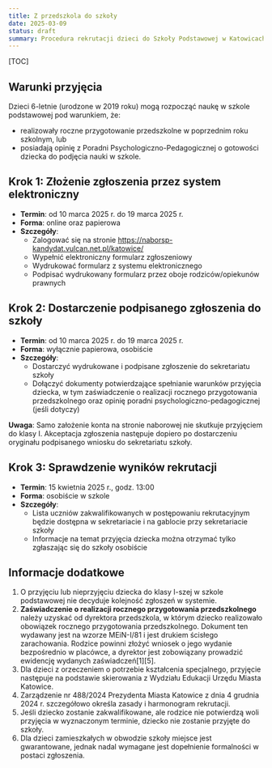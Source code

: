 ```yaml
---
title: Z przedszkola do szkoły
date: 2025-03-09
status: draft
summary: Procedura rekrutacji dzieci do Szkoły Podstawowej w Katowicach na rok szkolny 2025/2026
---
```


[TOC]

## Warunki przyjęcia

Dzieci 6-letnie (urodzone w 2019 roku) mogą rozpocząć naukę w szkole podstawowej pod warunkiem, że:

- realizowały roczne przygotowanie przedszkolne w poprzednim roku szkolnym, lub
- posiadają opinię z Poradni Psychologiczno-Pedagogicznej o gotowości dziecka do podjęcia nauki w szkole.

## Krok 1: Złożenie zgłoszenia przez system elektroniczny
- **Termin**: od 10 marca 2025 r. do 19 marca 2025 r.  
- **Forma**: online oraz papierowa  
- **Szczegóły**: 
    - Zalogować się na stronie https://naborsp-kandydat.vulcan.net.pl/katowice/
    - Wypełnić elektroniczny formularz zgłoszeniowy
    - Wydrukować formularz z systemu elektronicznego
    - Podpisać wydrukowany formularz przez oboje rodziców/opiekunów prawnych

## Krok 2: Dostarczenie podpisanego zgłoszenia do szkoły
- **Termin**: od 10 marca 2025 r. do 19 marca 2025 r.  
- **Forma**: wyłącznie papierowa, osobiście  
- **Szczegóły**: 
    - Dostarczyć wydrukowane i podpisane zgłoszenie do sekretariatu szkoły
    - Dołączyć dokumenty potwierdzające spełnianie warunków przyjęcia dziecka, w tym zaświadczenie o realizacji rocznego przygotowania przedszkolnego oraz opinię poradni psychologiczno-pedagogicznej (jeśli dotyczy)

**Uwaga**: Samo założenie konta na stronie naborowej nie skutkuje przyjęciem do klasy I. Akceptacja zgłoszenia następuje dopiero po dostarczeniu oryginału podpisanego wniosku do sekretariatu szkoły.

## Krok 3: Sprawdzenie wyników rekrutacji
- **Termin**: 15 kwietnia 2025 r., godz. 13:00  
- **Forma**: osobiście w szkole  
- **Szczegóły**: 
    - Lista uczniów zakwalifikowanych w postępowaniu rekrutacyjnym będzie dostępna w sekretariacie i na gablocie przy sekretariacie szkoły
    - Informacje na temat przyjęcia dziecka można otrzymać tylko zgłaszając się do szkoły osobiście

## Informacje dodatkowe

1. O przyjęciu lub nieprzyjęciu dziecka do klasy I-szej w szkole podstawowej nie decyduje kolejność zgłoszeń w systemie.
2. **Zaświadczenie o realizacji rocznego przygotowania przedszkolnego** należy uzyskać od dyrektora przedszkola, w którym dziecko realizowało obowiązek rocznego przygotowania przedszkolnego. Dokument ten wydawany jest na wzorze MEiN-I/81 i jest drukiem ścisłego zarachowania. Rodzice powinni złożyć wniosek o jego wydanie bezpośrednio w placówce, a dyrektor jest zobowiązany prowadzić ewidencję wydanych zaświadczeń[1][5].
3. Dla dzieci z orzeczeniem o potrzebie kształcenia specjalnego, przyjęcie następuje na podstawie skierowania z Wydziału Edukacji Urzędu Miasta Katowice.
4. Zarządzenie nr 488/2024 Prezydenta Miasta Katowice z dnia 4 grudnia 2024 r. szczegółowo określa zasady i harmonogram rekrutacji.
5. Jeśli dziecko zostanie zakwalifikowane, ale rodzice nie potwierdzą woli przyjęcia w wyznaczonym terminie, dziecko nie zostanie przyjęte do szkoły.
6. Dla dzieci zamieszkałych w obwodzie szkoły miejsce jest gwarantowane, jednak nadal wymagane jest dopełnienie formalności w postaci zgłoszenia.
